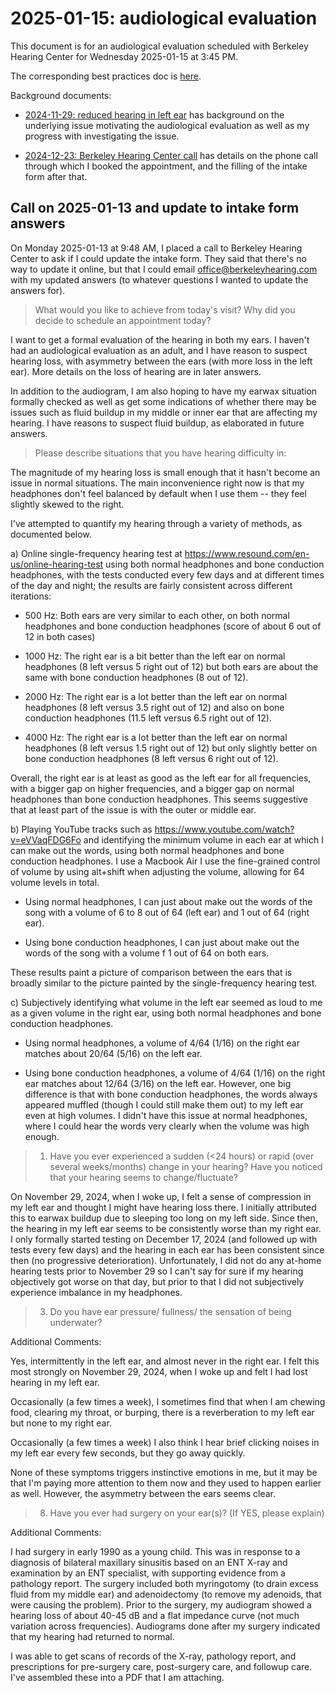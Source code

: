 # 2025-01-15: audiological evaluation

This document is for an audiological evaluation scheduled with
Berkeley Hearing Center for Wednesday 2025-01-15 at 3:45 PM.

The corresponding best practices doc is
[here](../../best-practices/best-practices-around-audiological-evaluation-appointments.md).

Background documents:

* [2024-11-29: reduced hearing in left
  ear](../2024/2024-11-29-reduced-hearing-in-left-ear.md) has
  background on the underlying issue motivating the audiological
  evaluation as well as my progress with investigating the issue.

* [2024-12-23: Berkeley Hearing Center
  call](../2024/2024-12-23-berkeley-hearing-center-call.md) has
  details on the phone call through which I booked the appointment,
  and the filling of the intake form after that.

## Call on 2025-01-13 and update to intake form answers

On Monday 2025-01-13 at 9:48 AM, I placed a call to Berkeley Hearing
Center to ask if I could update the intake form. They said that
there's no way to update it online, but that I could email
office@berkeleyhearing.com with my updated answers (to whatever
questions I wanted to update the answers for).

> What would you like to achieve from today's visit? Why did you decide to schedule an appointment today?

I want to get a formal evaluation of the hearing in both my ears. I
haven't had an audiological evaluation as an adult, and I have
reason to suspect hearing loss, with asymmetry between the ears
(with more loss in the left ear). More details on the loss of
hearing are in later answers.

In addition to the audiogram, I am also hoping to have my earwax
situation formally checked as well as get some indications of
whether there may be issues such as fluid buildup in my middle or
inner ear that are affecting my hearing. I have reasons to suspect
fluid buildup, as elaborated in future answers.

> Please describe situations that you have hearing difficulty in:

The magnitude of my hearing loss is small enough that it hasn't
become an issue in normal situations. The main inconvenience right
now is that my headphones don't feel balanced by default when I use
them -- they feel slightly skewed to the right.

I've attempted to quantify my hearing through a variety of methods,
as documented below.

a) Online single-frequency hearing test at
   https://www.resound.com/en-us/online-hearing-test using both normal
   headphones and bone conduction headphones, with the tests conducted
   every few days and at different times of the day and night; the
   results are fairly consistent across different iterations:

  * 500 Hz: Both ears are very similar to each other, on both normal
    headphones and bone conduction headphones (score of about 6 out of
    12 in both cases)

  * 1000 Hz: The right ear is a bit better than the left ear on normal
    headphones (8 left versus 5 right out of 12) but both ears are
    about the same with bone conduction headphones (8 out of 12).

  * 2000 Hz: The right ear is a lot better than the left ear on normal
    headphones (8 left versus 3.5 right out of 12) and also on bone
    conduction headphones (11.5 left versus 6.5 right out of 12).

  * 4000 Hz: The right ear is a lot better than the left ear on normal
    headphones (8 left versus 1.5 right out of 12) but only slightly
    better on bone conduction headphones (8 left versus 6 right out of
    12).

  Overall, the right ear is at least as good as the left ear for all
  frequencies, with a bigger gap on higher frequencies, and a bigger
  gap on normal headphones than bone conduction headphones. This seems
  suggestive that at least part of the issue is with the outer or
  middle ear.

b) Playing YouTube tracks such as
   https://www.youtube.com/watch?v=eVVaqFDG6Fo and identifying the
   minimum volume in each ear at which I can make out the words, using
   both normal headphones and bone conduction headphones. I use a
   Macbook Air I use the fine-grained control of volume by using
   alt+shift when adjusting the volume, allowing for 64 volume levels
   in total.

  * Using normal headphones, I can just about make out the
    words of the song with a volume of 6 to 8 out of 64 (left ear) and
    1 out of 64 (right ear).

  * Using bone conduction headphones, I can just about make out the
    words of the song with a volume f 1 out of 64 on both ears.

  These results paint a picture of comparison between the ears that is
  broadly similar to the picture painted by the single-frequency
  hearing test.

c) Subjectively identifying what volume in the left ear seemed as loud
   to me as a given volume in the right ear, using both normal
   headphones and bone conduction headphones.

  * Using normal headphones, a volume of 4/64 (1/16) on the right ear
    matches about 20/64 (5/16) on the left ear.

  * Using bone conduction headphones, a volume of 4/64 (1/16) on the
    right ear matches about 12/64 (3/16) on the left ear. However, one
    big difference is that with bone conduction headphones, the words
    always appeared muffled (though I could still make them out) to my
    left ear even at high volumes. I didn't have this issue at normal
    headphones, where I could hear the words very clearly when the
    volume was high enough.

> 1. Have you ever experienced a sudden (<24 hours) or rapid (over
> several weeks/months) change in your hearing? Have you noticed that
> your hearing seems to change/fluctuate?

On November 29, 2024, when I woke up, I felt a sense of compression in
my left ear and thought I might have hearing loss there.  I initially
attributed this to earwax buildup due to sleeping too long on my left
side. Since then, the hearing in my left ear seems to be consistently
worse than my right ear. I only formally started testing on December
17, 2024 (and followed up with tests every few days) and the hearing
in each ear has been consistent since then (no progressive
deterioration). Unfortunately, I did not do any at-home hearing tests
prior to November 29 so I can't say for sure if my hearing objectively
got worse on that day, but prior to that I did not subjectively
experience imbalance in my headphones.

> 3. Do you have ear pressure/ fullness/ the sensation of being underwater?

Additional Comments:

Yes, intermittently in the left ear, and almost never in the right
ear. I felt this most strongly on November 29, 2024, when I woke up
and felt I had lost hearing in my left ear.

Occasionally (a few times a week), I sometimes find that when I am
chewing food, clearing my throat, or burping, there is a reverberation
to my left ear but none to my right ear.

Occasionally (a few times a week) I also think I hear brief clicking
noises in my left ear every few seconds, but they go away quickly.

None of these symptoms triggers instinctive emotions in me, but it may
be that I'm paying more attention to them now and they used to happen
earlier as well. However, the asymmetry between the ears seems clear.

> 8. Have you ever had surgery on your ear(s)? (If YES, please
> explain)

Additional Comments:

I had surgery in early 1990 as a young child. This was in response to
a diagnosis of bilateral maxillary sinusitis based on an ENT X-ray and
examination by an ENT specialist, with supporting evidence from a
pathology report. The surgery included both myringotomy (to drain
excess fluid from my middle ear) and adenoidectomy (to remove my
adenoids, that were causing the problem). Prior to the surgery, my
audiogram showed a hearing loss of about 40-45 dB and a flat impedance
curve (not much variation across frequencies). Audiograms done after
my surgery indicated that my hearing had returned to normal.

I was able to get scans of records of the X-ray, pathology report, and
prescriptions for pre-surgery care, post-surgery care, and followup
care. I've assembled these into a PDF that I am attaching.

